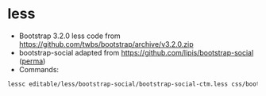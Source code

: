 # less

- Bootstrap 3.2.0 less code from <https://github.com/twbs/bootstrap/archive/v3.2.0.zip>
- bootstrap-social adapted from <https://github.com/lipis/bootstrap-social> ([perma](https://github.com/lipis/bootstrap-social/tree/8f51880a761bc3d3dfdff748f83edaf038ebf18f))
- Commands:

```bash
lessc editable/less/bootstrap-social/bootstrap-social-ctm.less css/bootstrap-social-ctm.css
```

